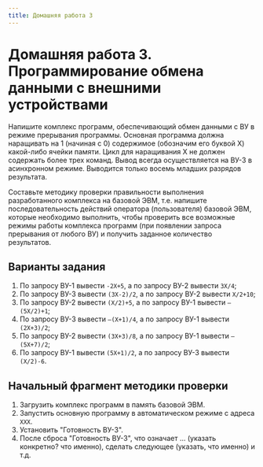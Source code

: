 ```yaml
---
title: Домашняя работа 3
---
```


# Домашняя работа 3. Программирование обмена данными с внешними устройствами

Напишите комплекс программ, обеспечивающий обмен данными с ВУ в режиме прерывания программы.
Основная программа должна наращивать на 1 (начиная с 0) содержимое (обозначим его буквой Х) какой-либо ячейки памяти. 
Цикл для наращивания Х не должен содержать более трех команд. Вывод всегда осуществляется на ВУ-3 в асинхронном режиме. 
Выводится только восемь младших разрядов результата.

Составьте методику проверки правильности выполнения разработанного комплекса на базовой ЭВМ, т.е. напишите 
последовательность действий оператора (пользователя) базовой ЭВМ, которые необходимо выполнить, чтобы проверить все 
возможные режимы работы комплекса программ (при появлении запроса прерывания от любого ВУ) и получить заданное 
количество результатов.

## Варианты задания

1.	По запросу ВУ-1 вывести `-2Х+5`, а по запросу ВУ-2 вывести `3Х/4`;
2.	По запросу ВУ-3 вывести `(3Х-2)/2`, а по запросу ВУ-2 вывести `Х/2+10`;
3.	По запросу ВУ-2 вывести `(Х/2)+5`, а по запросу ВУ-1 вывести `–(5Х/2)+1`;
4.	По запросу ВУ-3 вывести `–(Х+1)/4`, а по запросу ВУ-1 вывести `(2Х+3)/2`;
5.	По запросу ВУ-2 вывести `(3Х+3)/8`, а по запросу ВУ-1 вывести `–(5Х+7)/2`;
6.	По запросу ВУ-1 вывести `(5Х+1)/2`, а по запросу ВУ-3 вывести `(Х/2)-6`.

## Начальный фрагмент методики проверки

1.	Загрузить комплекс программ в память базовой ЭВМ.
2.	Запустить основную программу в автоматическом режиме с адреса `XXX`.
3.	Установить "Готовность ВУ-3".
4.	После сброса "Готовность ВУ-3", что означает ... (указать конкретно? что именно), сделать следующее (указать, что именно) и т.д.

